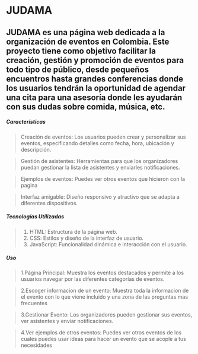 # JUDAMA

## JUDAMA es una página web dedicada a la organización de eventos en Colombia. Este proyecto tiene como objetivo facilitar la creación, gestión y promoción de eventos para todo tipo de público, desde pequeños encuentros hasta grandes conferencias donde los usuarios tendrán la oportunidad de agendar una cita para una asesoría donde les ayudarán con sus dudas sobre comida, música, etc. 

##### Características

> Creación de eventos: Los usuarios pueden crear y personalizar sus eventos, especificando detalles como fecha, hora, ubicación y descripción.

> Gestión de asistentes: Herramientas para que los organizadores puedan gestionar la lista de asistentes y enviarles notificaciones. 

> Ejemplos de eventos: Puedes ver otros eventos que hicieron con la pagina 

>Interfaz amigable: Diseño responsivo y atractivo que se adapta a diferentes dispositivos.

##### Tecnologías Utilizadas
> 
> 1.   HTML: Estructura de la página web.
> 2.   CSS: Estilos y diseño de la interfaz de usuario.
> 3.   JavaScript: Funcionalidad dinámica e interacción con el usuario.


##### Uso
>
> 1.Página Principal: Muestra los eventos destacados y permite a los usuarios navegar por las diferentes categorías de eventos.

> 2.Escoger informacion de un evento: Muestra toda la informacion de el evento con lo que viene incluido y una zona de las preguntas mas frecuentes

> 3.Gestionar Evento: Los organizadores pueden gestionar sus eventos, ver asistentes y enviar notificaciones.

> 4.Ver ejemplos de otros eventos: Puedes ver otros eventos de los cuales puedes usar ideas para hacer un evento que se acople a tus necesidades
